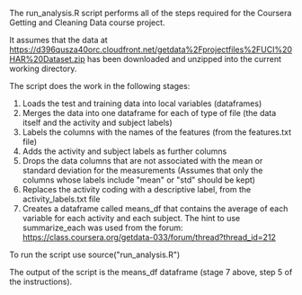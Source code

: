 
The run_analysis.R script performs all of the steps required for the Coursera Getting and Cleaning Data course project.

It assumes that the data at https://d396qusza40orc.cloudfront.net/getdata%2Fprojectfiles%2FUCI%20HAR%20Dataset.zip has been downloaded and unzipped into the current working directory.

The script does the work in the following stages:

1. Loads the test and training data into local variables (dataframes)
2. Merges the data into one dataframe for each of type of file (the data itself and the activity and subject labels)
3. Labels the columns with the names of the features (from the features.txt file)
4. Adds the activity and subject labels as further columns
5. Drops the data columns that are not associated with the mean or standard deviation for the measurements (Assumes that only the columns whose labels include "mean" or "std" should be kept)
6. Replaces the activity coding with a descriptive label, from the activity_labels.txt file
7. Creates a dataframe called means_df that contains the average of each variable for each activity and each subject. The hint to use summarize_each was used from the forum: https://class.coursera.org/getdata-033/forum/thread?thread_id=212



To run the script use source("run_analysis.R")

The output of the script is the means_df dataframe (stage 7 above, step 5 of the instructions).